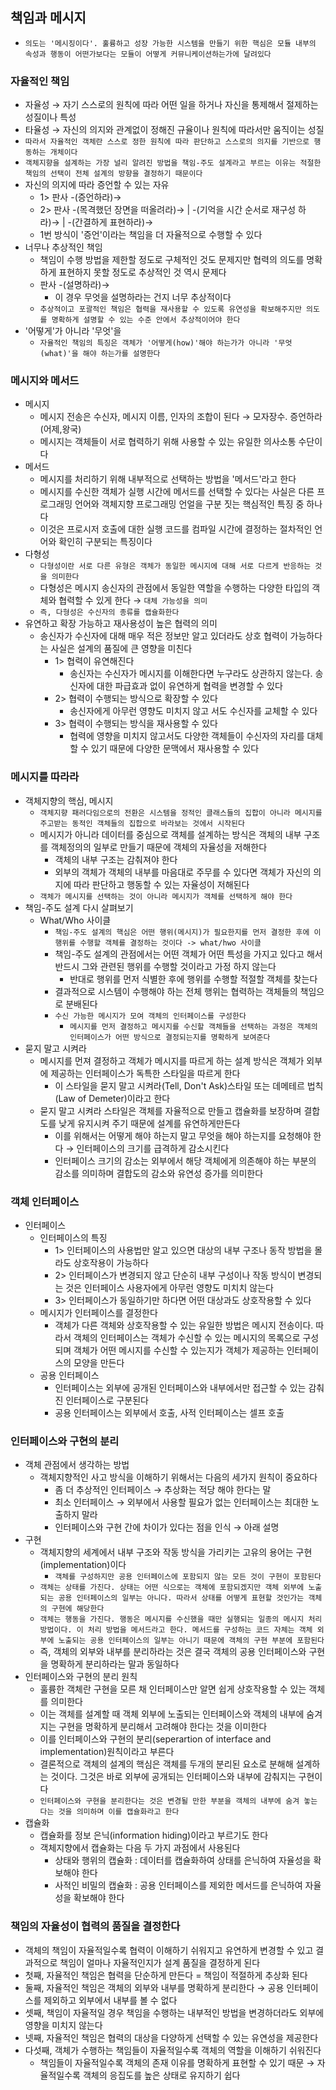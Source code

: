 ## 책임과 메시지

- `의도는 '메시징이다'. 훌륭하고 성장 가능한 시스템을 만들기 위한 핵심은 모듈 내부의 속성과 행동이 어떤가보다는 모듈이 어떻게 커뮤니케이션하는가에 달려있다`

### 자율적인 책임

- 자율성 &rarr; 자기 스스로의 원칙에 따라 어떤 일을 하거나 자신을 통제해서 절제하는 성질이나 특성
- 타율성 &rarr; 자신의 의지와 관계없이 정해진 규율이나 원칙에 따라서만 움직이는 성질
- `따라서 자율적인 객체란 스스로 정한 원칙에 따라 판단하고 스스로의 의지를 기반으로 행동하는 개체이다`
- `객체지향을 설계하는 가장 널리 알려진 방법을 책임-주도 설계라고 부르는 이유는 적절한 책임의 선택이 전체 설계의 방향을 결정하기 때문이다`
- 자신의 의지에 따라 증언할 수 있는 자유
    - 1> 판사 -(증언하라)&rarr;
    - 2> 판사 -(목격했던 장면을 떠올려라)&rarr; | -(기억을 시간 순서로 재구성 하라)&rarr; | -(간결하게 표현하라)&rarr;
    - 1번 방식이 '증언'이라는 책임을 더 자율적으로 수행할 수 있다
- 너무나 추상적인 책임
    - 책임이 수행 방법을 제한할 정도로 구체적인 것도 문제지만 협력의 의도를 명확하게 표현하지 못할 정도로 추상적인 것 역시 문제다
    - 판사 -(설명하라)&rarr;
        - 이 경우 무엇을 설명하라는 건지 너무 추상적이다
    - `추상적이고 포괄적인 책임은 협력을 재사용할 수 있도록 유연성을 확보해주지만 의도를 명확하게 설명할 수 있는 수준 안에서 추상적이어야 한다`
- '어떻게'가 아니라 '무엇'을
    - `자율적인 책임의 특징은 객체가 '어떻게(how)'해야 하는가가 아니라 '무엇(what)'을 해야 하는가를 설명한다`

### 메시지와 메서드

- 메시지
    - 메시지 전송은 수신자, 메시지 이름, 인자의 조합이 된다 &rarr; 모자장수. 증언하라(어제,왕국)
    - 메시지는 객체들이 서로 협력하기 위해 사용할 수 있는 유일한 의사소통 수단이다
- 메서드
    - 메시지를 처리하기 위해 내부적으로 선택하는 방법을 '메서드'라고 한다
    - 메시지를 수신한 객체가 실행 시간에 메서드를 선택할 수 있다는 사실은 다른 프로그래밍 언어와 객체지향 프로그래밍 언얼을 구분 짓는 핵심적인 특징 중 하나다
    - 이것은 프로시저 호출에 대한 실행 코드를 컴파일 시간에 결정하는 절차적인 언어와 확인히 구분되는 특징이다
- 다형성
    - `다형성이란 서로 다른 유형은 객체가 동일한 메시지에 대해 서로 다르게 반응하는 것을 의미한다`
    - 다형성은 메시지 송신자의 관점에서 동일한 역할을 수행하는 다양한 타입의 객체와 협력할 수 있게 한다 &rarr; `대체 가능성을 의미`
    - `즉, 다형성은 수신자의 종류를 캡슐화한다`
- 유연하고 확장 가능하고 재사용성이 높은 협력의 의미
    - 송신자가 수신자에 대해 매우 적은 정보만 알고 있더라도 상호 협력이 가능하다는 사실은 설계의 품질에 큰 영향을 미친다
        - 1> 협력이 유연해진다
            - 송신자는 수신자가 메시지를 이해한다면 누구라도 상관하지 않는다. 송신자에 대한 파급효과 없이 유연하게 협력을 변경할 수 있다
        - 2> 협력이 수행되는 방식으로 확장할 수 있다
            - 송신자에게 아무런 영향도 미치지 않고 서도 수신자를 교체할 수 있다
        - 3> 협력이 수행되는 방식을 재사용할 수 있다
            - 협력에 영향을 미치지 않고서도 다양한 객체들이 수신자의 자리를 대체할 수 있기 때문에 다양한 문맥에서 재사용할 수 있다

### 메시지를 따라라

- 객체지향의 핵심, 메시지
    - `객체지향 패러다임으로의 전환은 시스템을 정적인 클래스들의 집합이 아니라 메시지를 주고받는 동적인 객체들의 집합으로 바라보는 것에서 시작된다`
    - 메시지가 아니라 데이터를 중심으로 객체를 설계하는 방식은 객체의 내부 구조를 객체정의의 일부로 만들기 때문에 객체의 자율성을 저해한다
        - 객체의 내부 구조는 감춰져야 한다
        - 외부의 객체가 객체의 내부를 마음대로 주무를 수 있다면 객체가 자신의 의지에 따라 판단하고 행동할 수 있는 자율성이 저해된다
    - `객체가 메시지를 선택하는 것이 아니라 메시지가 객체를 선택하게 해야 한다`
- 책임-주도 설계 다시 살펴보기
    - What/Who 사이클
        - `책임-주도 설계의 핵심은 어떤 행위(메시지)가 필요한지를 먼저 결정한 후에 이 행위를 수행할 객체를 결정하는 것이다 -> what/hwo 사이클`
        - 책임-주도 설계의 관점에서는 어떤 객체가 어떤 특성을 가지고 있다고 해서 반드시 그와 관련된 행위를 수행할 것이라고 가정 하지 않는다
            - 반대로 행위를 먼저 식별한 후에 행위를 수행할 적절할 객체를 찾는다
        - 결과적으로 시스템이 수행해야 하는 전체 행위는 협력하는 객체들의 책임으로 분배된다
        - `수신 가능한 메시지가 모여 객체의 인터페이스를 구성한다`
            - `메시지를 먼저 결정하고 메시지를 수신할 객체들을 선택하는 과정은 객체의 인터페이스가 어떤 방식으로 결정되는지를 명확하게 보여준다`
- 묻지 말고 시켜라
    - 메시지를 먼져 결정하고 객체가 메시지를 따르게 하는 설계 방식은 객체가 외부에 제공하는 인터페이스가 독특한 스타일을 따르게 한다
        - 이 스타일을 묻지 말고 시켜라(Tell, Don't Ask)스타일 또는 데메테르 법칙(Law of Demeter)이라고 한다
    - 묻지 말고 시켜라 스타일은 객체를 자율적으로 만들고 캡슐화를 보장하며 결합도를 낮게 유지시켜 주기 때문에 설계를 유연하게만든다
        - 이를 위해서는 어떻게 해야 하는지 말고 무엇을 해야 하는지를 요청해야 한다 &rarr; 인터페이스의 크기를 급격하게 감소시킨다
        - 인터페이스 크기의 감소는 외부에서 해당 객체에게 의존해야 하는 부분의 감소를 의미하며 결합도의 감소와 유연성 증가를 의미한다

### 객체 인터페이스

- 인터페이스
    - 인터페이스의 특징
        - 1> 인터페이스의 사용법만 알고 있으면 대상의 내부 구조나 동작 방법을 몰라도 상호작용이 가능하다
        - 2> 인터페이스가 변경되지 않고 단순히 내부 구성이나 작동 방식이 변경되는 것은 인터페이스 사용자에게 아무런 영향도 미치치 않는다
        - 3> 인터페이스가 동일하기만 하다면 어떤 대상과도 상호작용할 수 있다
    - 메시지가 인터페이스를 결정한다
        - 객체가 다른 객체와 상호작용할 수 있는 유일한 방법은 메시지 전송이다. 따라서 객체의 인터페이스는 객체가 수신할 수 있는 메시지의 목록으로 구성되며 객체가 어떤 메시지를 수신할 수 있는지가 객체가
          제공하는 인터페이스의 모양을 만든다
    - 공용 인터페이스
        - 인터페이스는 외부에 공개된 인터페이스와 내부에서만 접근할 수 있는 감춰진 인터페이스로 구분된다
        - 공용 인터페이스는 외부에서 호출, 사적 인터페이스는 셀프 호출

### 인터페이스와 구현의 분리

- 객체 관점에서 생각하는 방법
    - 객체지향적인 사고 방식을 이해하기 위해서는 다음의 세가지 원칙이 중요하다
        - 좀 더 추상적인 인터페이스 &rarr; 추상화는 적당 해야 한다는 말
        - 최소 인터페이스 &rarr; 외부에서 사용할 필요가 없는 인터페이스는 최대한 노출하지 말라
        - 인터페이스와 구현 간에 차이가 있다는 점을 인식 &rarr; 아래 설명
- 구현
    - 객체지향의 세계에서 내부 구조와 작동 방식을 가리키는 고유의 용어는 구현(implementation)이다
        - `객체를 구성하지만 공용 인터페이스에 포함되지 않는 모든 것이 구현이 포함된다 `
    - `객체는 상태를 가진다. 상태는 어떤 식으로는 객체에 포함되겠지만 객체 외부에 노출되는 공용 인터페이스의 일부는 아니다. 따라서 상태를 어떻게 표현할 것인가는 객체의 구현에 해당한다`
    - `객체는 행동을 가진다. 행동은 메시지를 수신했을 때만 실행되는 일종의 메시지 처리 방법이다. 이 처리 방법을 메서드라고 한다. 메서드를 구성하는 코드 자체는 객체 외부에 노출되는 공용 인터페이스의 일부는 아니기 때문에 객체의 구현 부분에 포함된다 `
    - 즉, 객체의 외부와 내부를 분리하라는 것은 결국 객체의 공용 인터페이스와 구현을 명확하게 분리하라는 말과 동일하다
- 인터페이스와 구현의 분리 원칙
    - 훌륭한 객체란 구현을 모른 채 인터페이스만 알면 쉽게 상호작용할 수 있는 객체를 의미한다
    - 이는 객체를 설계할 때 객체 외부에 노출되는 인터페이스와 객체의 내부에 숨겨지는 구현을 명확하게 분리해서 고려해야 한다는 것을 이미한다
    - 이를 인터페이스와 구현의 분리(seperartion of interface and implementation)원칙이라고 부른다
    - 결론적으로 객체의 설계의 핵심은 객체를 두개의 분리된 요소로 분해해 설계하는 것이다. 그것은 바로 외부에 공개되는 인터페이스와 내부에 감춰지는 구현이다
    - `인터페이스와 구현을 분리한다는 것은 변경될 만한 부분을 객체의 내부에 숨겨 놓는 다는 것을 의미하며 이를 캡슐화라고 한다`
- 캡슐화
    - 캡슐화를 정보 은닉(information hiding)이라고 부르기도 한다
    - 객체지향에서 캡슐화는 다음 두 가지 과점에서 사용된다
        - 상태와 행위의 캡슐화 : 데이터를 캡슐화하여 상태를 은닉하여 자율성을 확보해야 한다
        - 사적인 비밀의 캡슐화 : 공용 인터페이스를 제외한 메서드를 은닉하여 자율성을 확보해야 한다

### 책임의 자율성이 협력의 품질을 결정한다

- 객체의 책임이 자율적일수록 협력이 이해하기 쉬워지고 유연하게 변경할 수 있고 결과적으로 책임이 얼마나 자율적인지가 설계 품질을 결정하게 된다
- 첫째, 자율적인 책임은 협력을 단순하게 만든다 = 책임이 적절하게 추상화 된다
- 둘째, 자율적인 책임은 객체의 외부와 내부를 명확하게 분리한다 &rarr; 공용 인터페이스를 제외하고 외부에서 내부를 볼 수 없다
- 셋째, 책임이 자율적일 경우 책임을 수행하는 내부적인 방법을 변경하더라도 외부에 영향을 미치지 않는다
- 넷째, 자율적인 책임은 협력의 대상을 다양하게 선택할 수 있는 유연성을 제공한다
- 다섯째, 객체가 수행하는 책임들이 자율적일수록 객체의 역할을 이해하기 쉬워진다
    - 책임들이 자율적일수록 객체의 존재 이유를 명확하게 표현할 수 있기 때문 &rarr; 자율적일수록 객체의 응집도를 높은 상태로 유지하기 쉽다